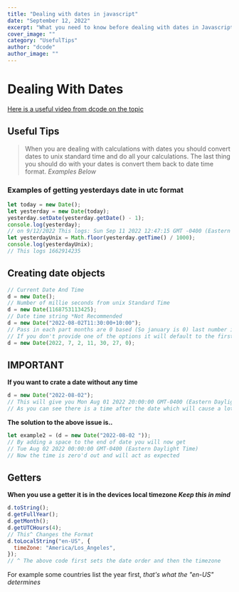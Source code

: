 ```yaml
---
title: "Dealing with dates in javascript"
date: "September 12, 2022"
excerpt: "What you need to know before dealing with dates in Javascript"
cover_image: ""
category: "UsefulTips"
author: "dcode"
author_image: ""
---
```


# Dealing With Dates

<a href="https://www.youtube.com/watch?v=-eRsWqwcPuk&t=559s" target="_blank">Here is a useful video from dcode on the topic</a>

## Useful Tips

> When you are dealing with calculations with dates you should convert dates to unix standard time and do all your calculations. The last thing you should do with your dates is convert them back to date time format. _Examples Below_

### Examples of getting yesterdays date in utc format

```javascript
let today = new Date();
let yesterday = new Date(today);
yesterday.setDate(yesterday.getDate() - 1);
console.log(yesterday);
// on 9/12/2022 This logs: Sun Sep 11 2022 12:47:15 GMT -0400 (Eastern Daylight Time)
let yesterdayUnix = Math.floor(yesterday.getTime() / 1000);
console.log(yesterdayUnix);
// This logs 1662914235
```

## Creating date objects

```javascript
// Current Date And Time
d = new Date();
// Number of millie seconds from unix Standard Time
d = new Date(1168753113425);
// Date time string *Not Recommended
d = new Date("2022-08-02T11:30:00+10:00");
// Pass in each part months are 0 based (So january is 0) last number is millie seconds
// If you don't provide one of the options it will default to the first value
d = new Date(2022, 7, 2, 11, 30, 27, 0);
```

## IMPORTANT

**If you want to crate a date without any time**

```javascript
d = new Date("2022-08-02");
// This will give you Mon Aug 01 2022 20:00:00 GMT-0400 (Eastern Daylight Time)
// As you can see there is a time after the date which will cause a lot of issues and inconsistencies as the date will not act as you expect
```

**The solution to the above issue is..**

```javascript
let example2 = (d = new Date("2022-08-02 "));
// By adding a space to the end of date you will now get
// Tue Aug 02 2022 00:00:00 GMT-0400 (Eastern Daylight Time)
// Now the time is zero'd out and will act as expected
```

## Getters

**When you use a getter it is in the devices local timezone _Keep this in mind_**

```javascript
d.toString();
d.getFullYear();
d.getMonth();
d.getUTCHours(4);
// This^ Changes the Format
d.toLocalString("en-US", {
  timeZone: "America/Los_Angeles",
});
// ^ The above code first sets the date order and then the timezone
```

For example some countries list the year first, _that's what the "en-US" determines_
